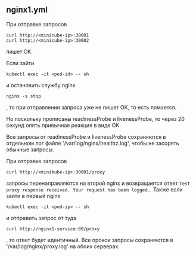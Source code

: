 ## nginx1.yml

При отправке запросов
```
curl http://<minicube-ip>:30001
curl http://<minicube-ip>:30002
```
пишет OK.

Если зайти 
```
kubectl exec -it <pod-id> -- sh
```
и остановить службу nginx
```
nginx -s stop
```
, то при отправлении запроса уже не пишет OK, то есть ломается.

Но поскольку прописаны readinessProbe и livenessProbe, то через 20 секунд опять привычная реакция в виде OK.

Все запросы от readinessProbe и livenessProbe сохраняются в отдельном лог файле '/var/log/nginx/healthz.log', чтобы не засорять обычные запросы.

При отправке запросов 
```
curl http://<minikube-ip>:30001/proxy
```
запросы перенаправляются на второй nginx и возвращается ответ `Test proxy response received. Your request has been logged.`. Также если зайти в первый nginx
```
kubectl exec -it <pod-ip> -- sh
```
и отправить запрос от туда
```
curl http://nginx1-service:80/proxy
```
, то ответ будет идентичный. Все прокси запросы сохраняются в '/var/log/nginx/proxy.log' на обоих серверах. 